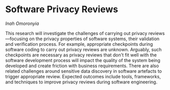 # Software Privacy Reviews

_Inah Omoronyia_

This research will investigate the challenges of carrying out privacy
reviews—focusing on the privacy properties of software systems, their
validation and verification process. For example, appropriate checkpoints
during software coding to carry out privacy reviews are unknown. Arguably, such
checkpoints are necessary as privacy reviews that don't fit well with the
software development process will impact the quality of the system being
developed and create friction with business requirements. There are also
related challenges around sensitive data discovery in software artefacts to
trigger appropriate review. Expected outcomes include tools, frameworks, and
techniques to improve privacy reviews during software engineering.
